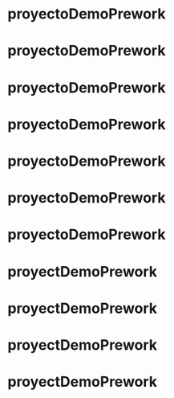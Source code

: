 # proyectoDemoPrework
# proyectoDemoPrework
# proyectoDemoPrework
# proyectoDemoPrework
# proyectoDemoPrework
# proyectoDemoPrework
# proyectoDemoPrework
# proyectDemoPrework
# proyectDemoPrework
# proyectDemoPrework
# proyectDemoPrework
